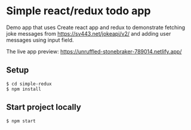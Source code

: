 # Simple react/redux todo app

Demo app that uses Create react app and redux to demonstrate fetching joke messages from https://sv443.net/jokeapi/v2/ and adding user messages using input field.  

The live app preview: https://unruffled-stonebraker-789014.netlify.app/

## Setup
```
$ cd simple-redux
$ npm install
```

## Start project locally
```
$ npm start
```
